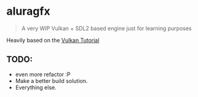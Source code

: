 # aluragfx

> A very WIP Vulkan + SDL2 based engine just for learning purposes

Heavily based on the [Vulkan Tutorial](https://vulkan-tutorial.com/)

## TODO:
- even more refactor :P
- Make a better build solution.
- Everything else.